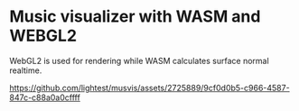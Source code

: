 # Music visualizer with WASM and WEBGL2

WebGL2 is used for rendering while WASM calculates surface normal realtime.

https://github.com/lightest/musvis/assets/2725889/9cf0d0b5-c966-4587-847c-c88a0a0cffff

